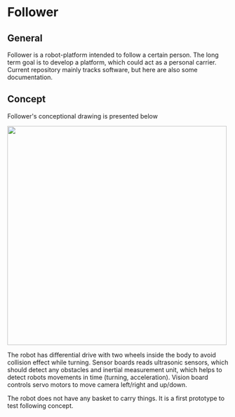 Follower
===================
General
-----------
Follower is a robot-platform intended to follow a certain person. The long term goal is to develop a platform, which could act as a personal carrier.
Current repository mainly tracks software, but here are also some documentation.

Concept
-----------
Follower's conceptional drawing is presented below

<img src="https://gitlab.com/TTYRobotiklubi/Follower/blob/master/Documents/Images/3d_concept.png" width=500>

The robot has differential drive with two wheels inside the body to avoid collision effect while turning. Sensor boards reads ultrasonic sensors, which should detect any obstacles and inertial measurement unit, which helps to detect robots movements in time (turning, acceleration). Vision board controls servo motors to move camera left/right and up/down.

The robot does not have any basket to carry things. It is a first prototype to 
test following concept.